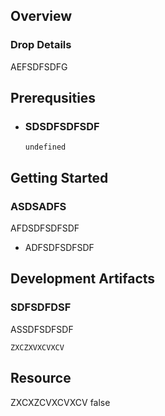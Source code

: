 
## Overview



### Drop Details
AEFSDFSDFG

## Prerequsities

- ### SDSDFSDFSDF
  ```shell
  undefined
  ```
      

## Getting Started
### ASDSADFS
AFDSDFSDFSDF
- ADFSDFSDFSDF

## Development Artifacts
### SDFSDFDSF
ASSDFSDFSDF
```shell
ZXCZXVXCVXCV
```

## Resource
ZXCXZCVXCVXCV
false



    